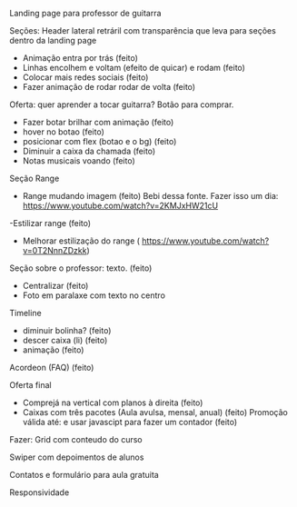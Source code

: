Landing page para professor de guitarra

Seções:
Header lateral retráril com transparência que leva para seções dentro da landing page
- Animação entra por trás (feito)
- Linhas encolhem e voltam (efeito de quicar) e rodam (feito)
- Colocar mais redes sociais (feito)
- Fazer animação de rodar rodar de volta (feito)

Oferta: quer aprender a tocar guitarra? Botão para comprar. 
- Fazer botar brilhar com animação (feito)
- hover no botao (feito)
- posicionar com flex (botao e o bg) (feito) 
- Diminuir a caixa da chamada (feito)
- Notas musicais voando (feito)

Seção Range
- Range mudando imagem (feito)
Bebi dessa fonte. Fazer isso um dia: https://www.youtube.com/watch?v=2KMJxHW21cU

-Estilizar range (feito)
- Melhorar estilização do range
( https://www.youtube.com/watch?v=0T2NnnZDzkk)

Seção sobre o professor: texto. (feito)
- Centralizar (feito)
- Foto em paralaxe com texto no centro

Timeline
- diminuir bolinha? (feito)
- descer caixa (li) (feito)
- animação (feito)


Acordeon (FAQ) (feito)

Oferta final 
- Comprejá na vertical com planos à direita (feito)
- Caixas com três pacotes (Aula avulsa, mensal, anual) (feito)
Promoção válida até: e usar javascipt para fazer um contador (feito)

Fazer:
Grid com conteudo do curso

Swiper com depoimentos de alunos

Contatos e formulário para aula gratuita

Responsividade